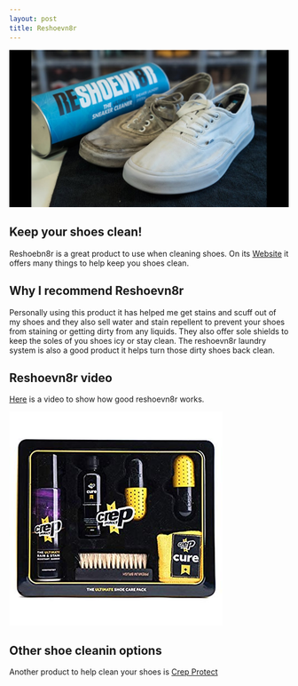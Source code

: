 ```yaml
---
layout: post
title: Reshoevn8r
---
```

![Reshoevn8r](/images/Clean.jpg)
## Keep your shoes clean!
Reshoebn8r is a great product to use when cleaning shoes. On its [Website](https://reshoevn8r.com/) it offers many things
to help keep you shoes clean. 

## Why I recommend Reshoevn8r
Personally using this product it has helped me get stains and scuff out of my shoes and they also
sell water and stain repellent to prevent your shoes from staining or getting dirty from any liquids. They also offer sole shields
to keep the soles of you shoes icy or stay clean. The reshoevn8r laundry system is also a good product it helps turn those dirty shoes back clean.

## Reshoevn8r video
[Here](https://m.youtube.com/watch?v=hWcZD6K2D1c) is a video to show how good reshoevn8r works.


![Crep](/images/Crep.jpg)
## Other shoe cleanin options
Another product to help clean your shoes is [Crep Protect](https://shop.crepprotect.com/0)
